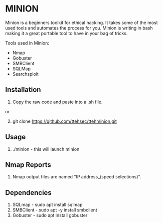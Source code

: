 # MINION

Minion is a beginners toolkit for ethical hacking. It takes some of the most used tools and automates the process for you. Minion is writing in bash making it a great portable tool to have in your bag of tricks.   

Tools used in Minion:
* Nmap
* Gobuster
* SMBClient
* SQLMap
* Searchsploit

## Installation
1. Copy the raw code and paste into a .sh file. 

or 

2. git clone https://github.com/ttehsec/ttehminion.git

## Usage 
1. ./minion - this will launch minion 

## Nmap Reports
1. Nmap output files are named "IP address_(speed selections)".

## Dependencies
1. SQLmap - sudo apt install sqlmap
2. SMBClient - sudo apt -y install smbclient
3. Gobuster - sudo apt install gobuster
